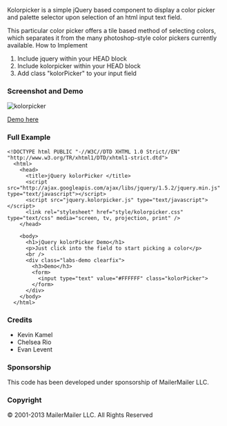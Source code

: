 Kolorpicker is a simple jQuery based component to display a color picker and palette selector upon selection of an html input text field.

This particular color picker offers a tile based method of selecting colors, which separates it from the many photoshop-style color pickers currently available.
How to Implement

1. Include jquery within your HEAD block
2. Include kolorpicker within your HEAD block
3. Add class "kolorPicker" to your input field 

### Screenshot and Demo ###

![kolorpicker](http://kamelkev.github.io/images/labs/picker.jpg)

[Demo here](http://kamelkev.github.io/kolorpicker/)

### Full Example ###

    <!DOCTYPE html PUBLIC "-//W3C//DTD XHTML 1.0 Strict//EN" "http://www.w3.org/TR/xhtml1/DTD/xhtml1-strict.dtd">
      <html>
        <head>
          <title>jQuery kolorPicker </title>
          <script src="http://ajax.googleapis.com/ajax/libs/jquery/1.5.2/jquery.min.js" type="text/javascript"></script>
          <script src="jquery.kolorpicker.js" type="text/javascript"></script>
          <link rel="stylesheet" href="style/kolorpicker.css" type="text/css" media="screen, tv, projection, print" />
        </head>

        <body>
          <h1>jQuery kolorPicker Demo</h1>
          <p>Just click into the field to start picking a color</p>
          <br />
          <div class="labs-demo clearfix">
            <h3>Demo</h3>
            <form>
              <input type="text" value="#FFFFFF" class="kolorPicker">
            </form>
          </div>
        </body>
      </html>

### Credits ###

- Kevin Kamel
- Chelsea Rio
- Evan Levent 

### Sponsorship ###

This code has been developed under sponsorship of MailerMailer LLC.

### Copyright ###

© 2001-2013 MailerMailer LLC. All Rights Reserved 
